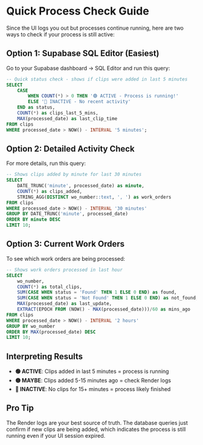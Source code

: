 # Quick Process Check Guide

Since the UI logs you out but processes continue running, here are two ways to check if your process is still active:

## Option 1: Supabase SQL Editor (Easiest)

Go to your Supabase dashboard → SQL Editor and run this query:

```sql
-- Quick status check - shows if clips were added in last 5 minutes
SELECT 
    CASE 
        WHEN COUNT(*) > 0 THEN '🟢 ACTIVE - Process is running!'
        ELSE '🔴 INACTIVE - No recent activity'
    END as status,
    COUNT(*) as clips_last_5_mins,
    MAX(processed_date) as last_clip_time
FROM clips
WHERE processed_date > NOW() - INTERVAL '5 minutes';
```

## Option 2: Detailed Activity Check

For more details, run this query:

```sql
-- Shows clips added by minute for last 30 minutes
SELECT 
    DATE_TRUNC('minute', processed_date) as minute,
    COUNT(*) as clips_added,
    STRING_AGG(DISTINCT wo_number::text, ', ') as work_orders
FROM clips
WHERE processed_date > NOW() - INTERVAL '30 minutes'
GROUP BY DATE_TRUNC('minute', processed_date)
ORDER BY minute DESC
LIMIT 10;
```

## Option 3: Current Work Orders

To see which work orders are being processed:

```sql
-- Shows work orders processed in last hour
SELECT 
    wo_number,
    COUNT(*) as total_clips,
    SUM(CASE WHEN status = 'Found' THEN 1 ELSE 0 END) as found,
    SUM(CASE WHEN status = 'Not Found' THEN 1 ELSE 0 END) as not_found,
    MAX(processed_date) as last_update,
    EXTRACT(EPOCH FROM (NOW() - MAX(processed_date)))/60 as mins_ago
FROM clips
WHERE processed_date > NOW() - INTERVAL '2 hours'
GROUP BY wo_number
ORDER BY MAX(processed_date) DESC
LIMIT 10;
```

## Interpreting Results

- **🟢 ACTIVE**: Clips added in last 5 minutes = process is running
- **🟡 MAYBE**: Clips added 5-15 minutes ago = check Render logs
- **🔴 INACTIVE**: No clips for 15+ minutes = process likely finished

## Pro Tip

The Render logs are your best source of truth. The database queries just confirm if new clips are being added, which indicates the process is still running even if your UI session expired.